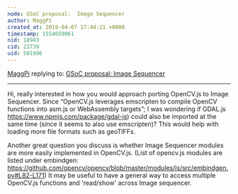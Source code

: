 ```yaml
---
node: GSoC proposal:  Image Sequencer
author: MaggPi
created_at: 2019-04-07 17:44:21 +0000
timestamp: 1554659061
nid: 18943
cid: 23739
uid: 501996
---
```




[MaggPi](../profile/MaggPi) replying to: [GSoC proposal:  Image Sequencer](../notes/aashnaaashna/04-03-2019/soc-proposal-image-sequencer)

----
 Hi, really interested in how you would approach porting OpenCV.js to Image Sequencer.   Since “OpenCV.js leverages emscripten to compile OpenCV functions into asm.js or WebAssembly targets”;  I was wondering if GDAL.js https://www.npmjs.com/package/gdal-js) could also be imported at the same time  (since it seems to also use  emscripten)?  This would help with loading more file formats such as geoTIFFs.

Another great question you discuss is whether Image Sequencer modules  are more easily implemented in OpenCV.js.   (List of opencv.js modules are listed under embindgen: 
https://github.com/opencv/opencv/blob/master/modules/js/src/embindgen.py#L82-L171)
It may be useful to have a general way to access multiple OpenCV.js functions   and 'read/show' across Image sequencer.
